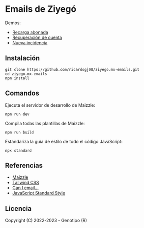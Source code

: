 # Emails de Ziyegó

Demos:

* [Recarga abonada](https://ricardogj08.github.io/ziyego.mx-emails/recarga-abonada.html)
* [Recuperación de cuenta](https://ricardogj08.github.io/ziyego.mx-emails/recuperacion-cuenta.html)
* [Nueva incidencia](https://ricardogj08.github.io/ziyego.mx-emails/nueva-incidencia.html)

## Instalación

    git clone https://github.com/ricardogj08/ziyego.mx-emails.git
    cd ziyego.mx-emails
    npm install

## Comandos

Ejecuta el servidor de desarrollo de Maizzle:

    npm run dev

Compila todas las plantillas de Maizzle:

    npm run build

Estandariza la guía de estilo de todo el código JavaScript:

    npx standard

## Referencias

* [Maizzle](https://maizzle.com/)
* [Tailwind CSS](https://tailwindcss.com/)
* [Can I email…](https://www.caniemail.com/)
* [JavaScript Standard Style](https://standardjs.com/)

## Licencia

   Copyright (C) 2022-2023 - Genotipo (R)
